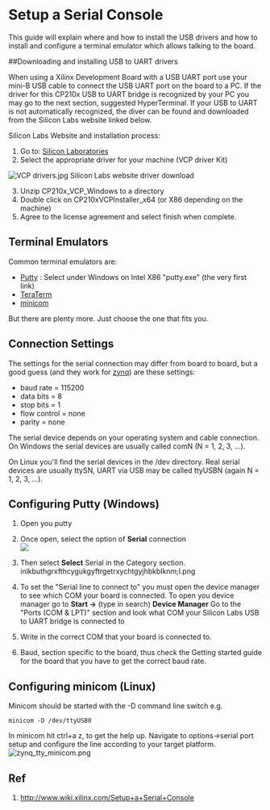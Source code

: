 # Setup a Serial Console

This guide will explain where and how to install the USB drivers and how to install and configure a terminal emulator which allows talking to the board.

##Downloading and installing USB to UART drivers

When using a Xilinx Development Board with a USB UART port use your mini-B USB cable to connect the USB UART port on the board to a PC. If the driver for this CP210x USB to UART bridge is recognized by your PC you may go to the next section, suggested HyperTerminal. If your USB to UART is not automatically recognized, the diver can be found and downloaded from the Silicon Labs website linked below.

Silicon Labs Website and installation process:
1. Go to: [Silicon Laboratories](http://www.silabs.com/products/mcu/Pages/USBtoUARTBridgeVCPDrivers.aspx)
2. Select the appropriate driver for your machine (VCP driver Kit)

![VCP drivers.jpg](http://www.wiki.xilinx.com/file/view/SI%20VCP%20drivers.jpg/442704062/SI%20VCP%20drivers.jpg)
Silicon Labs website driver download

3. Unzip CP210x_VCP_Windows to a directory
4. Double click on CP210xVCPInstaller_x64 (or X86 depending on the machine)
5. Agree to the license agreement and select finish when complete.

## Terminal Emulators
Common terminal emulators are:
* [Putty](http://www.chiark.greenend.org.uk/~sgtatham/putty/download.html) : Select under Windows on Intel X86 "putty.exe" (the very first link)
* [TeraTerm](http://www.ayera.com/teraterm/)
* [minicom](http://alioth.debian.org/projects/minicom)

But there are plenty more. Just choose the one that fits you.

## Connection Settings
The settings for the serial connection may differ from board to board, but a good guess (and they work for [zynq](http://www.wiki.xilinx.com/Zynq+AP+SoC)) are these settings:
* baud rate = 115200
* data bits = 8
* stop bits = 1
* flow control = none
* parity = none

The serial device depends on your operating system and cable connection. On Windows the serial devices are usually called comN (N = 1, 2, 3, ...).

On Linux you'll find the serial devices in the /dev directory. Real serial devices are usually ttySN, UART via USB may be called ttyUSBN (again N = 1, 2, 3, ...).

## Configuring Putty (Windows)
1. Open you putty
2. Once open, select the option of **Serial** connection  
![](http://www.wiki.xilinx.com/file/view/start.png/424488896/367x327/start.png)
3. Then select **Select** Serial in the Category section.
inlkbuthgrxfthcygukgyftrgetrxychtgyjhbkblknm;l.png

4. To set the "Serial line to connect to" you must open the device manager to see which COM your board is connected.
To open you device manager go to **Start ->** (type in search) **Device Manager**
Go to the "Ports (COM & LPT)" section and look what COM your Silicon Labs USB to UART bridge is connected to
5. Write in the correct COM that your board is connected to.
6. Baud, section specific to the board, thus check the Getting started guide for the board that you have to get the correct baud rate.

## Configuring minicom (Linux)
Minicom should be started with the -D <serial device> command line switch e.g.
```
minicom -D /dev/ttyUSB0
```
In minicom hit ctrl+a z, to get the help up. Navigate to options->serial port setup and configure the line according to your target platform.
![zynq_tty_minicom.png](http://www.wiki.xilinx.com/file/view/zynq_tty_minicom.png/435622536/648x434/zynq_tty_minicom.png)

## Ref
1. http://www.wiki.xilinx.com/Setup+a+Serial+Console